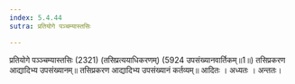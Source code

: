 ```yaml
---
index: 5.4.44
sutra: प्रतियोगे पञ्चम्यास्तसिः

---
```

प्रतियोगे पञ्ञ्चम्यास्तसिः (2321)   (तसिप्रत्ययाधिकरणम्) (5924 उपसंख्यानवार्तिकम्॥1॥) तसिप्रकरण आद्यादिभ्य उपसंख्यानम्॥ तसिप्रकरण आद्यादिभ्य उपसंख्यानं कर्तव्यम्॥ आदितः । अध्यतः । अन्ततः।